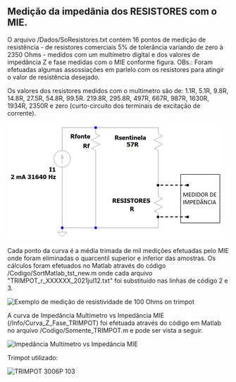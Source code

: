 ## Medição da impedânia dos RESISTORES com o MIE.

O arquivo /Dados/SoResistores.txt contém 16 pontos de medição de
resistência - de resistores comerciais 5% de tolerância variando de zero à 2350 Ohms - 
medidos com um multímetro digital e dos valores de impedância Z e fase medidas com o MIE conforme figura.
OBs.: Foram efetuadas algumas assossiações em parlelo com os resistores para atingir o valor 
de resistência desejado. 

Os valores dos resistores medidos com o multímetro são de: 1.1R, 5.1R, 9.8R, 14.8R, 27.5R,
54.8R, 99.5R. 219.8R, 295.8R, 497R, 667R, 987R, 1630R, 1934R, 2350R e zero (curto-circuito dos 
terminais de excitação de corrente).

![Circuito eletrônico do teste](esquema_eletronico_med_RESISTORES.jpg)

Cada ponto da curva é a média trimada de mil medições efetuadas pelo MIE onde foram eliminadas
o quarcentil superior e inferior das amostras. Os cálculos foram efetuados no Matlab através do código 
/Codigo/SortMatlab_tst_new.m onde cada arquivo "TRIMPOT_r_XXXXXX_2021jul12.txt" foi substituido nas
linhas de código 2 e 3.

![Exemplo de medição de resistividade de 100 Ohms on trimpot](ExemploMedTrimpot.jpg)

A curva de Impedância Multímetro vs Impedância MIE (/Info/Curva_Z_Fase_TRIMPOT) foi efetuada através 
do código em Matlab no arquivo /Codigo/Somente_TRIMPOT.m e pode ser vista a seguir.

![Impedância Multímetro vs Impedância MIE](Curva_Z_Fase_TRIMPOT.jpg) 


Trimpot utilizado:


![TRIMPOT 3006P 103](trimpot3006P.jpg)



